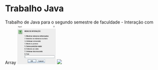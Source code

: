# Trabalho Java
 Trabalho de Java para o segundo semestre de faculdade - Interação com Array
<img src="imagens\jva1.jpg" style="width:25%">
<img src="imagens\Trabalho fp a2\jva2.jpg" style="width:25%">
